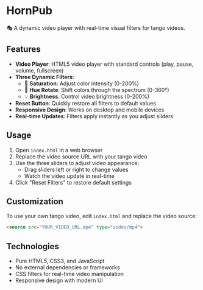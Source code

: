 # HornPub

🎭 A dynamic video player with real-time visual filters for tango videos.

## Features

- **Video Player**: HTML5 video player with standard controls (play, pause, volume, fullscreen)
- **Three Dynamic Filters**:
  - 🎨 **Saturation**: Adjust color intensity (0-200%)
  - 🌈 **Hue Rotate**: Shift colors through the spectrum (0-360°)
  - 💡 **Brightness**: Control video brightness (0-200%)
- **Reset Button**: Quickly restore all filters to default values
- **Responsive Design**: Works on desktop and mobile devices
- **Real-time Updates**: Filters apply instantly as you adjust sliders

## Usage

1. Open `index.html` in a web browser
2. Replace the video source URL with your tango video
3. Use the three sliders to adjust video appearance:
   - Drag sliders left or right to change values
   - Watch the video update in real-time
4. Click "Reset Filters" to restore default settings

## Customization

To use your own tango video, edit `index.html` and replace the video source:

```html
<source src="YOUR_VIDEO_URL.mp4" type="video/mp4">
```

## Technologies

- Pure HTML5, CSS3, and JavaScript
- No external dependencies or frameworks
- CSS filters for real-time video manipulation
- Responsive design with modern UI